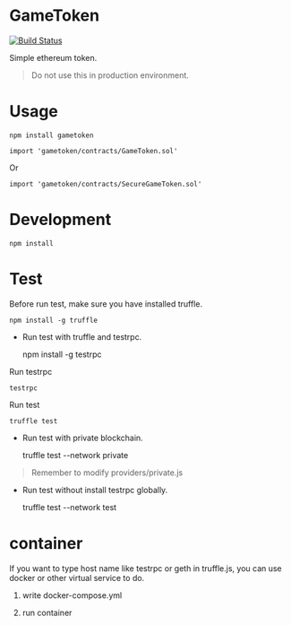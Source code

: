 # GameToken
[![Build Status](https://travis-ci.org/sc0Vu/GameToken.svg?branch=master)](https://travis-ci.org/sc0Vu/GameToken)

Simple ethereum token.

> Do not use this in production environment.

# Usage

    npm install gametoken

    import 'gametoken/contracts/GameToken.sol'

Or

    import 'gametoken/contracts/SecureGameToken.sol'

# Development

    npm install

# Test

Before run test, make sure you have installed truffle.

    npm install -g truffle

* Run test with truffle and testrpc.

    npm install -g testrpc

Run testrpc

    testrpc

Run test

    truffle test

* Run test with private blockchain.

    truffle  test --network private

> Remember to modify providers/private.js

* Run test without install testrpc globally.

    truffle  test --network test

# container

If you want to type host name like testrpc or geth in truffle.js, you can use docker or other virtual service to do.

1. write docker-compose.yml

2. run container
